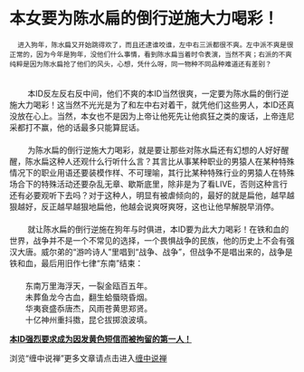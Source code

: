本女要为陈水扁的倒行逆施大力喝彩！
====

			

                                                                  

                                               

      进入狗年，陈水扁又开始跳得欢了，而且还逮谁咬谁，左中右三派都很不爽。左中派不爽是很正常的，因为今年是狗年，没他们什么事情，看到陈水扁当着时令表演，当然不爽；右派的不爽纯粹是因为陈水扁抢了他们的风头，心想，凭什么呀，同一物种不同品种难道还有差别？  
　　  
　　  本ID反左反右反中间，他们不爽的本ID当然很爽，一定要为陈水扁的倒行逆施大力喝彩！这当然不光光是为了和左中右对着干，就凭他们这些男人，本ID还真没放在心上。当然，本女也不是因为上帝让他死先让他疯狂之类的废话，上帝连尼采都打不赢，他的话最多只能算屁话。  
　　  
　　  为陈水扁的倒行逆施大力喝彩，就是要让那些对陈水扁还有幻想的人好好醒醒，陈水扁这种人还观什么行听什么言？其言比从事某种职业的男猿人在某种特殊情况下的职业用语还要装模作样、不可理喻，其行比某种特殊行业的男猿人在特殊场合下的特殊活动还要杂乱无章、歇斯底里，除非是为了看LIVE，否则这种言行还有必要观听下去吗？对于这种人，明显有被虐倾向的，最好的就是扁他，越早越狠越好，反正越早越狠地扁他，他越会说爽呀爽呀，这也让他早解脱早消停。  
　　  
　　  就让陈水扁的倒行逆施在狗年与时俱进，本ID要为此大力喝彩！在铁和血的世界，战争并不是一个不常见的选择，一个畏惧战争的民族，他的历史上不会有强汉大唐。威尔弟的“游吟诗人”里唱到“战争、战争”，但战争不是唱出来的，战争是铁和血，最后用旧作七律“东南”结束：  
　　  
　　东南万里海浮天，一裂金瓯百五年。  
　　未葬鱼龙今古血，翻生蛤蜃晓昏烟。  
　　华夷衰盛忝唐杰，风雨苍黄思郑贤。  
　　十亿神州重抖擞，昆仑拔掷浪波填。

[**本ID强烈要求成为因发黄色短信而被拘留的第一人！**](http://blog.sina.com.cn/u/486e105c010002hx)

浏览“缠中说禅”更多文章请点击进入[缠中说禅](http://blog.sina.com.cn/m/chzhshch)

  

